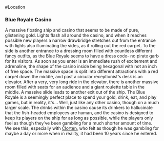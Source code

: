 
#Location 

### Blue Royale Casino

A massive floating ship and casino that seems to be made of pure, glistening gold. Lights flash all around the casino, and when it reaches possible new players a narrow drawbridge stretches out from the entrance with lights also illuminating the sides, as if rolling out the red carpet. To the side is another entrance to a dressing room filled with countless different fancy outfits, as the Blue Royale seems to have a dress code- no pirate garb for its visitors. As soon as you enter is an immediate rush of excitement and adrenaline, the shape of the casino inside being hexagonal with not an inch of free space. The massive space is split into different attractions with a red carpet down the middle, and past a circular receptionist's desk is an elevator. After a very, very long ride in the elevator, there is another massive room filled with seats for an audience and a giant roulette table in the middle. A massive slide leads to another exit out of the ship. The Blue Royale is a seemingly perfect place to spend your gold, drink, eat, and play games, but in reality, it's... Well, just like any other casino, though on a much larger scale. The drinks within the casino cause its drinkers to hallucinate that the fish-headed employees are human, and the casino is designed to keep its players on the ship for as long as possible, while the players only feel as though they've been gambling for a much shorter amount of time. We see this, especially with [Clorten](https://jrwishow.fandom.com/wiki/Clorten "Clorten"), who felt as though he was gambling for maybe a day or more when in reality, it had been 10 years since he entered. 
